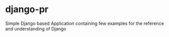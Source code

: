 # django-pr
Simple Django based Application containing few examples for the reference and understanding of Django
